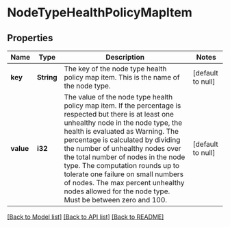 # NodeTypeHealthPolicyMapItem

## Properties
Name | Type | Description | Notes
------------ | ------------- | ------------- | -------------
**key** | **String** | The key of the node type health policy map item. This is the name of the node type. | [default to null]
**value** | **i32** | The value of the node type health policy map item. If the percentage is respected but there is at least one unhealthy node in the node type, the health is evaluated as Warning.  The percentage is calculated by dividing the number of unhealthy nodes over the total number of nodes in the node type.  The computation rounds up to tolerate one failure on small numbers of nodes. The max percent unhealthy nodes allowed for the node type. Must be between zero and 100. | [default to null]

[[Back to Model list]](../README.md#documentation-for-models) [[Back to API list]](../README.md#documentation-for-api-endpoints) [[Back to README]](../README.md)


